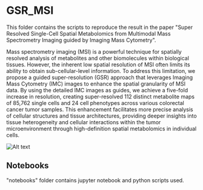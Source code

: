 # GSR_MSI
This folder contains the scripts to reproduce the result in the paper "Super Resolved Single-Cell Spatial Metabolomics from Multimodal Mass Spectrometry Imaging guided by Imaging Mass Cytometry".

Mass spectrometry imaging (MSI) is a powerful technique for spatially resolved analysis of metabolites and other biomolecules within biological tissues. However, the inherent low spatial resolution of MSI often limits its ability to obtain sub-cellular-level information. To address this limitation, we propose a guided super-resolution (GSR) approach that leverages Imaging Mass Cytometry (IMC) images to enhance the spatial granularity of MSI data. By using the detailed IMC images as guides, we achieve a five-fold increase in resolution, creating super-resolved 112 distinct metabolite maps of 85,762 single cells and 24 cell phenotypes across various colorectal cancer tumor samples. This enhancement facilitates more precise analysis of cellular structures and tissue architectures, providing deeper insights into tissue heterogeneity and cellular interactions within the tumor microenvironment through high-definition spatial metabolomics in individual cells.

![Alt text](figures/Picture1.tif)

## Notebooks 
"notebooks" folder contains jupyter notebook and python scripts used.
